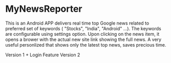 MyNewsReporter
==============

This is an Android APP delivers real time top Google news related to preferred set of keywords ( "Stocks", "India", "Android" ...). 
The keywords are configurable using settings option. Upon clicking on the news item, it opens a brower with the actual new site link showing the full news. 
A very useful personlized that shows only the latest top news, saves precious time.

Version 1 + Login Feature
Version 2 